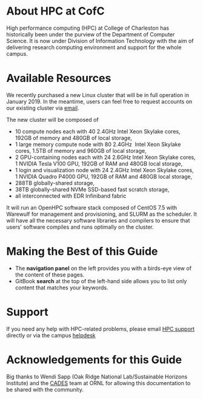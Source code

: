 # About HPC at CofC

High performance computing (HPC) at College of Charleston has historically been under the purview of
the Department of Computer Science. It is now under Division of Information Technology with the aim
of delivering research computing environment and support for the whole campus. 

# Available Resources

We recently purchased a new Linux cluster that will be in full operation in January 2019. In
the meantime, users can feel free to request accounts on our existing cluster via [email](mailto:temelsob@cofc.edu,mosesd@cofc.edu).

The new cluster will be composed of
- 10 compute nodes each with 40 2.4GHz Intel Xeon Skylake cores, 192GB of memory and 480GB of local storage, 
- 1 large memory compute node with 80 2.4GHz  Intel Xeon Skylake cores, 1.5TB of memory and 960GB of local storage,
- 2 GPU-containing nodes each with 24 2.6GHz Intel Xeon Skylake cores, 1 NVIDIA Tesla V100 GPU, 192GB of RAM and 480GB local storage, 
- 1 login and visualization node with 24 2.4GHz Intel Xeon Skylake cores, 1 NVIDIA Quadro P4000 GPU, 192GB of RAM and 480GB local storage, 
- 288TB globally-shared storage, 
- 38TB globally-shared NVMe SSD-based fast scratch storage, 
- all interconnected with EDR Infiniband fabric 

It will run an OpenHPC software stack composed of CentOS 7.5 with Warewulf for management and provisioning, and SLURM as the scheduler. It will 
have all the necessary software libraries and compilers to ensure that users' software compiles and runs optimally on the cluster.

# Making the Best of this Guide

* The **navigation panel** on the left provides you with a birds-eye view of the content of these pages.
* GitBook **search** at the top of the left-hand side allows you to list only content that matches your keywords.

# Support

If you need any help with HPC-related problems, please email [HPC
  support](mailto:temelsob@cofc.edu) directly or via the campus [helpdesk](mailto:helpdesk@cofc.edu)

# Acknowledgements for this Guide

Big thanks to Wendi Sapp (Oak Ridge National Lab/Sustainable Horizons Institute) and the
[CADES](https://cades.ornl.gov/) team at ORNL for allowing this documentation to be shared with the
community.
